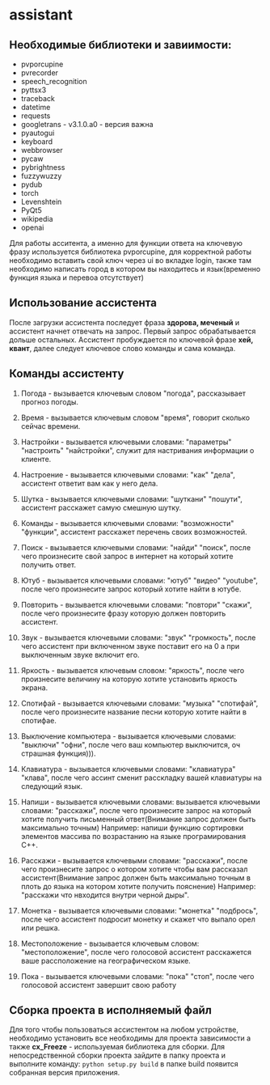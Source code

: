 # assistant

## Необходимые библиотеки и завиимости:

* pvporcupine
* pvrecorder
* speech_recognition
* pyttsx3
* traceback
* datetime
* requests
* googletrans - v3.1.0.a0 - версия важна
* pyautogui
* keyboard
* webbrowser
* pycaw
* pybrightness
* fuzzywuzzy
* pydub
* torch
* Levenshtein
* PyQt5
* wikipedia
* openai

Для работы асситента, а именно для функции ответа на ключевую фразу используется библиотека pvporcupine, для корректной работы необходимо вставить свой ключ через ui во вкладке login, также там необходимо написать город в котором вы находитесь и язык(временно функция языка и перевоа отсутствует)

## Использование ассистента

После загрузки ассистента последует фраза __здорова, меченый__ и ассистент начнет отвечать на запрос. Первый запрос обрабатывается дольше остальных.
Ассистент пробуждается по ключевой фразе **хей, квант**, далее следует ключевое слово команды и сама команда.

## Команды ассистенту

1. Погода - вызывается ключевым словом "погода", рассказывает прогноз погоды.

2. Время - вызывается ключевым словом "время", говорит сколько сейчас времени.

3. Настройки - вызывается ключевыми словами: "параметры" "настроить" "найстройки", служит для настривания информации о клиенте.

4. Настроение - вызывается ключевыми словами: "как" "дела", ассистент ответит вам как у него дела.

5. Шутка - вызывается ключевыми словами: "шуткани" "пошути", ассистент расскажет самую смешную шутку.

6. Команды - вызывается ключевыми словами: "возможности" "функции", ассистент расскажет перечень своих возможностей.

7. Поиск - вызывается ключевыми словами: "найди" "поиск", после чего произнесите свой запрос в интернет на который хотите получить ответ.

8. Ютуб - вызывается ключевыми словами: "ютуб" "видео" "youtube", после чего произнесите запрос который хотите найти в ютубе.

9. Повторить - вызывается ключевыми словами: "повтори" "скажи", после чего произнесите фразу которую должен повторить ассистент. 

10. Звук - вызывается ключевыми словами: "звук" "громкость", после чего ассистент при включенном звуке поставит его на 0 а при выключенным звуке включит его.

11. Яркость - вызывается ключевым словом: "яркость", после чего произнесите величину на которую хотите установить яркость экрана.

12. Спотифай - вызывается ключевыми словами: "музыка" "спотифай", после чего произнесите название песни которую хотите найти в спотифае.

13. Выключение компьютера - вызывается ключевыми словами: "выключи" "офни", после чего ваш компьютер выключится, оч страшная функция))).

14. Клавиатура - вызывается ключевыми словами: "клавиатура" "клава", после чего ассинт сменит расскладку вашей клавиатуры на следующий язык.

15. Напиши - вызывается ключевыми словами: вызывается ключевыми словами: "расскажи", после чего произнесите запрос на который хотите получить письменный ответ(Внимание запрос должен быть максимально точным) Например: напиши функцию сортировки элементов массива по возрастанию на языке програмирования C++.

16. Расскажи - вызывается ключевыми словами: "расскажи", после чего произнесите запрос о котором хотите чтобы вам рассказал ассистент(Внимание запрос должен быть максимально точным в плоть до языка на котором хотите получить пояснение) Например: "расскажи что нвходится внутри черной дыры".

17. Монетка - вызывается ключевыми словами: "монетка" "подбрось", после чего ассистент подросит монетку и скажет что выпало орел или решка.

18. Местоположение -  вызывается ключевым словом: "местоположение", после чего голосовой ассистент расскажется ваше рассположение на географическом языке.

19. Пока - вызывается ключевыми словами: "пока" "стоп", после чего голосовой ассистент завершит свою работу

## Сборка проекта в исполняемый файл

Для того чтобы пользоваться ассистентом на любом устройстве, необходимо установить все необходимы для проекта зависимости а также **cx_Freeze** - используемая библиотека для сборки. Для непосредственной сборки проекта зайдите в папку проекта и выполните команду: `python setup.py build` в папке build появится собранная версия приложения.
